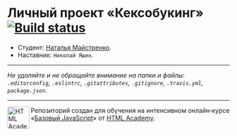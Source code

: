 # Личный проект «Кексобукинг» [![Build status][travis-image]][travis-url]

* Студент: [Наталья Майстренко](https://up.htmlacademy.ru/javascript/10/user/247943).
* Наставник: `Николай Яшин`.

---

_Не удаляйте и не обращайте внимание на папки и файлы:_<br>
_`.editorconfig`, `.eslintrc`, `.gitattributes`, `.gitignore`, `.travis.yml`, `package.json`._

---

<a href="https://htmlacademy.ru/intensive/javascript"><img align="left" width="50" height="50" title="HTML Academy" src="https://up.htmlacademy.ru/static/img/intensive/javascript/logo-for-github.svg"></a>

Репозиторий создан для обучения на интенсивном онлайн‑курсе «[Базовый JavaScript](https://htmlacademy.ru/intensive/javascript)» от [HTML Academy](https://htmlacademy.ru).

[travis-image]: https://travis-ci.org/htmlacademy-javascript/247943-keksobooking.svg?branch=master
[travis-url]: https://travis-ci.org/htmlacademy-javascript/247943-keksobooking
